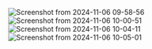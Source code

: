 ![Screenshot from 2024-11-06 09-58-56](https://github.com/user-attachments/assets/2f3cd9dd-0d90-4b8e-a094-877521e880c1)
![Screenshot from 2024-11-06 10-00-51](https://github.com/user-attachments/assets/a8105887-5438-4f22-869b-385d5ff116d2)
![Screenshot from 2024-11-06 10-04-11](https://github.com/user-attachments/assets/cb4d6e8c-849d-4e6b-8da1-bae53b7c2d8d)
![Screenshot from 2024-11-06 10-05-01](https://github.com/user-attachments/assets/a9ee5be6-0999-457f-8aef-784fea51a23c)
